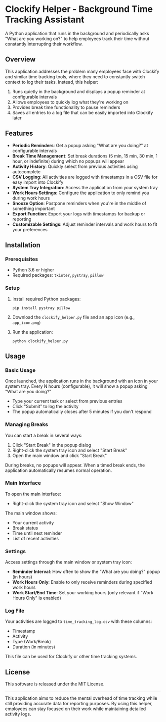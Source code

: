 # Clockify Helper - Background Time Tracking Assistant

A Python application that runs in the background and periodically asks "What are you working on?" to help employees track their time without constantly interrupting their workflow.

## Overview

This application addresses the problem many employees face with Clockify and similar time tracking tools, where they need to constantly switch context to log their tasks. Instead, this helper:

1. Runs quietly in the background and displays a popup reminder at configurable intervals
2. Allows employees to quickly log what they're working on
3. Provides break time functionality to pause reminders
4. Saves all entries to a log file that can be easily imported into Clockify later

## Features

- **Periodic Reminders**: Get a popup asking "What are you doing?" at configurable intervals
- **Break Time Management**: Set break durations (5 min, 15 min, 30 min, 1 hour, or indefinite) during which no popups will appear
- **Activity History**: Quickly select from previous activities using autocomplete
- **CSV Logging**: All activities are logged with timestamps in a CSV file for easy import into Clockify
- **System Tray Integration**: Access the application from your system tray
- **Work Hours Settings**: Configure the application to only remind you during work hours
- **Snooze Option**: Postpone reminders when you're in the middle of something important
- **Export Function**: Export your logs with timestamps for backup or reporting
- **Customizable Settings**: Adjust reminder intervals and work hours to fit your preferences

## Installation

### Prerequisites

- Python 3.6 or higher
- Required packages: `tkinter`, `pystray`, `pillow`

### Setup

1. Install required Python packages:
   ```
   pip install pystray pillow
   ```

2. Download the `clockify_helper.py` file and an app icon (e.g., `app_icon.png`)

3. Run the application:
   ```
   python clockify_helper.py
   ```

## Usage

### Basic Usage

Once launched, the application runs in the background with an icon in your system tray. Every N hours (configurable), it will show a popup asking "What are you doing?"

- Type your current task or select from previous entries
- Click "Submit" to log the activity
- The popup automatically closes after 5 minutes if you don't respond

### Managing Breaks

You can start a break in several ways:
1. Click "Start Break" in the popup dialog
2. Right-click the system tray icon and select "Start Break"
3. Open the main window and click "Start Break"

During breaks, no popups will appear. When a timed break ends, the application automatically resumes normal operation.

### Main Interface

To open the main interface:
- Right-click the system tray icon and select "Show Window"

The main window shows:
- Your current activity
- Break status
- Time until next reminder
- List of recent activities

### Settings

Access settings through the main window or system tray icon:

- **Reminder Interval**: How often to show the "What are you doing?" popup (in hours)
- **Work Hours Only**: Enable to only receive reminders during specified work hours
- **Work Start/End Time**: Set your working hours (only relevant if "Work Hours Only" is enabled)

### Log File

Your activities are logged to `time_tracking_log.csv` with these columns:
- Timestamp
- Activity
- Type (Work/Break)
- Duration (in minutes)

This file can be used for Clockify or other time tracking systems.

## License

This software is released under the MIT License.

---

This application aims to reduce the mental overhead of time tracking while still providing accurate data for reporting purposes. By using this helper, employees can stay focused on their work while maintaining detailed activity logs.
